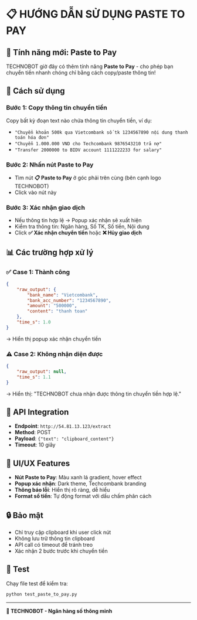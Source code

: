 # 📋 HƯỚNG DẪN SỬ DỤNG PASTE TO PAY

## 🎯 Tính năng mới: Paste to Pay

TECHNOBOT giờ đây có thêm tính năng **Paste to Pay** - cho phép bạn chuyển tiền nhanh chóng chỉ bằng cách copy/paste thông tin!

## 🚀 Cách sử dụng

### Bước 1: Copy thông tin chuyển tiền
Copy bất kỳ đoạn text nào chứa thông tin chuyển tiền, ví dụ:
- `"Chuyển khoản 500k qua Vietcombank số tk 1234567890 nội dung thanh toán hóa đơn"`
- `"Chuyển 1.000.000 VND cho Techcombank 9876543210 trả nợ"`
- `"Transfer 2000000 to BIDV account 1111222233 for salary"`

### Bước 2: Nhấn nút Paste to Pay
- Tìm nút **📋 Paste to Pay** ở góc phải trên cùng (bên cạnh logo TECHNOBOT)
- Click vào nút này

### Bước 3: Xác nhận giao dịch
- Nếu thông tin hợp lệ → Popup xác nhận sẽ xuất hiện
- Kiểm tra thông tin: Ngân hàng, Số TK, Số tiền, Nội dung
- Click **✅ Xác nhận chuyển tiền** hoặc **❌ Hủy giao dịch**

## 📊 Các trường hợp xử lý

### ✅ Case 1: Thành công
```json
{
    "raw_output": {
        "bank_name": "Vietcombank",
        "bank_acc_number": "1234567890", 
        "amount": "500000",
        "content": "thanh toan"
    },
    "time_s": 1.0
}
```
→ Hiển thị popup xác nhận chuyển tiền

### ⚠️ Case 2: Không nhận diện được
```json
{
    "raw_output": null,
    "time_s": 1.1  
}
```
→ Hiển thị: "TECHNOBOT chưa nhận được thông tin chuyển tiền hợp lệ."

## 🔧 API Integration

- **Endpoint**: `http://54.81.13.123/extract`
- **Method**: POST
- **Payload**: `{"text": "clipboard_content"}`
- **Timeout**: 10 giây

## 🎨 UI/UX Features

- **Nút Paste to Pay**: Màu xanh lá gradient, hover effect
- **Popup xác nhận**: Dark theme, Techcombank branding
- **Thông báo lỗi**: Hiển thị rõ ràng, dễ hiểu
- **Format số tiền**: Tự động format với dấu chấm phân cách

## 🔒 Bảo mật

- Chỉ truy cập clipboard khi user click nút
- Không lưu trữ thông tin clipboard
- API call có timeout để tránh treo
- Xác nhận 2 bước trước khi chuyển tiền

## 🧪 Test

Chạy file test để kiểm tra:
```bash
python test_paste_to_pay.py
```

---
**🤖 TECHNOBOT - Ngân hàng số thông minh** 